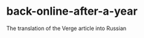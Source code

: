 back-online-after-a-year
========================

The translation of the Verge article into Russian
